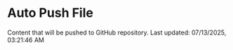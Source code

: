 # Auto Push File

Content that will be pushed to GitHub repository.
Last updated: 07/13/2025, 03:21:46 AM